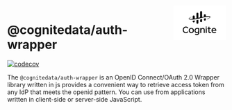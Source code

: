 <a href="https://cognite.com/">
    <img src="./cognite_logo.png" alt="Cognite logo" title="Cognite" align="right" height="80" />
</a>

# @cognitedata/auth-wrapper

[![codecov](https://codecov.io/gh/cognitedata/auth-wrapper/branch/master/graph/badge.svg)](https://codecov.io/gh/cognitedata/auth-wrapper)

The `@cognitedata/auth-wrapper` is an OpenID Connect/OAuth 2.0 Wrapper library written in js provides a convenient way to retrieve access token from any IdP that meets the openid pattern. You can use from applications written in client-side or server-side JavaScript.
